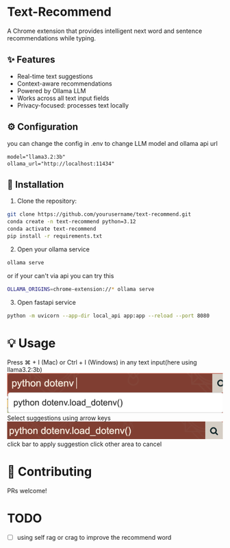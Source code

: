 # Text-Recommend

A Chrome extension that provides intelligent next word and sentence recommendations while typing.

## ✨ Features
- Real-time text suggestions
- Context-aware recommendations
- Powered by Ollama LLM
- Works across all text input fields
- Privacy-focused: processes text locally

## ⚙️ Configuration
you can change the config in .env to change LLM model and ollama api url
```
model="llama3.2:3b"
ollama_url="http://localhost:11434"
```

## 🚀 Installation

1. Clone the repository:
```bash
git clone https://github.com/yourusername/text-recommend.git
conda create -n text-recommend python=3.12
conda activate text-recommend
pip install -r requirements.txt
```

2. Open your ollama service
```bash
ollama serve
```
or if your can't via api you can try this 
```bash
OLLAMA_ORIGINS=chrome-extension://* ollama serve
```

3. Open fastapi service
```bash
python -m uvicorn --app-dir local_api app:app --reload --port 8080
```

# 💡 Usage
Press ⌘ + I (Mac) or Ctrl + I (Windows) in any text input(here using llama3.2:3b)
![Text-Recommend Demo1](./pic1.png)
Select suggestions using arrow keys
![Text-Recommend Demo2](./pic2.png)
click bar to apply suggestion
click other area to cancel 

# 🤝 Contributing
PRs welcome! 

# TODO
- [ ] using self rag or crag to improve the recommend word

